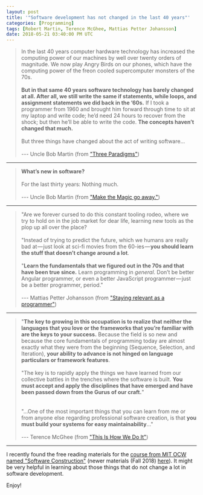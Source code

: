 ```yaml
---
layout: post
title: '"Software development has not changed in the last 40 years"'
categories: [Programming]
tags: [Robert Martin, Terence McGhee, Mattias Petter Johansson]
date: 2018-05-21 03:40:00 PM UTC
---
```


<!-- May 21, 2018 11:40:00 PM Philippine Time -->



> In the last 40 years computer hardware technology has increased the computing power of our machines by well over twenty orders of magnitude. We now play Angry Birds on our phones, which have the computing power of the freon cooled supercomputer monsters of the 70s.
<br /><br />
**But in that same 40 years software technology has barely changed at all. After all, we still write the same if statements, while loops, and assignment statements we did back in the ’60s.** If I took a programmer from 1960 and brought him forward through time to sit at my laptop and write code; he’d need 24 hours to recover from the shock; but then he’ll be able to write the code. **The concepts haven’t changed that much.**
<br /><br />
But three things have changed about the act of writing software...
<br /><br />
> --- Uncle Bob Martin (from ["Three Paradigms"](http://blog.cleancoder.com/uncle-bob/2012/12/19/Three-Paradigms.html))


<!--more-->


----------


> **What’s new in software?**
<br /><br />
For the last thirty years: Nothing much.
<br /><br />
> --- Uncle Bob Martin (from ["Make the Magic go away."](http://blog.cleancoder.com/uncle-bob/2015/08/06/LetTheMagicDie.html))



----------



> "Are we forever cursed to do this constant tooling rodeo, where we try to hold on in the job market for dear life, learning new tools as the plop up all over the place?
<br /><br />
"Instead of trying to predict the future, which we humans are really bad at — just look at sci-fi movies from the 60-ies — **you should learn the stuff that doesn’t change around a lot**.
<br /><br />
"**Learn the fundamentals that we figured out in the 70s and that have been true since.** Learn programming in *general*. Don’t be better Angular programmer, or even a better JavaScript programmer — just be a better programmer, period."
<br /><br />
> --- Mattias Petter Johansson (from ["Staying relevant as a programmer"](https://medium.com/humans-create-software/staying-relevant-as-a-programmer-e9f18b1b0e43))


----------


> "**The key to growing in this occupation is to realize that neither the languages that you love or the frameworks that you’re familiar with are the keys to your success.** Because the field is so new and because the core fundamentals of programming today are almost exactly what they were from the beginning (Sequence, Selection, and Iteration), **your ability to advance is not hinged on language particulars or framework features**.
<br /><br />
"The key is to rapidly apply the things we have learned from our collective battles in the trenches where the software is built. **You must accept and apply the disciplines that have emerged and have been passed down from the Gurus of our craft.**"
<br /><br /><br />
> "...One of the most important things that you can learn from me or from anyone else regarding professional software creation, is that **you must build your systems for easy maintainability**..."
<br /><br />
> --- Terence McGhee (from ["This Is How We Do It"](https://terencemcghee.com/Articles/Tech/2015/10/25/A0B2606228759D1A888E0AFFDB9DADE0.html))


----------


I recently found the free reading materials for the [course from MIT OCW named "Software Construction"](https://ocw.mit.edu/ans7870/6/6.005/s16/) (newer materials (Fall 2018) [here](http://web.mit.edu/6.031/www/fa18/)). It might be very helpful in learning about those things that do not change a lot in software development.

Enjoy!
